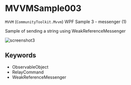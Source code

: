# MVVMSample003

`MVVM` (`CommunityToolkit.Mvvm`) WPF Sample 3 - messenger (1)

Sample of sending a string using WeakReferenceMessenger

![screenshot3](https://user-images.githubusercontent.com/81235941/115361533-a14d6800-a1fb-11eb-895f-c784e4c029d9.png)

## Keywords

* ObservableObject
* RelayCommand
* WeakReferenceMessenger
